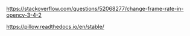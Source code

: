https://stackoverflow.com/questions/52068277/change-frame-rate-in-opencv-3-4-2

https://pillow.readthedocs.io/en/stable/

